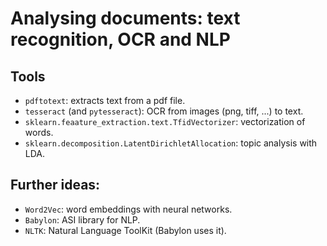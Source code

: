 # Analysing documents: text recognition, OCR and NLP

## Tools
- `pdftotext`: extracts text from a pdf file.
- `tesseract` (and `pytesseract`): OCR from images (png, tiff, ...) to text.
- `sklearn.feaature_extraction.text.TfidVectorizer`: vectorization of words.
- `sklearn.decomposition.LatentDirichletAllocation`: topic analysis with LDA.

## Further ideas:
- `Word2Vec`: word embeddings with neural networks.
- `Babylon`: ASI library for NLP.
- `NLTK`: Natural Language ToolKit (Babylon uses it).
